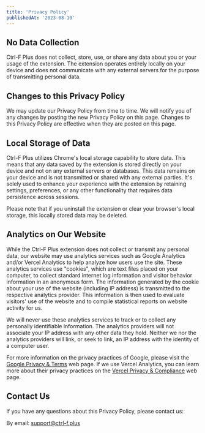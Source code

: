```yaml
---
title: 'Privacy Policy'
publishedAt: '2023-08-10'
---
```


## No Data Collection

Ctrl-F Plus does not collect, store, use, or share any data about you or your usage of the extension. The extension operates entirely locally on your device and does not communicate with any external servers for the purpose of transmitting personal data.

## Changes to this Privacy Policy

We may update our Privacy Policy from time to time. We will notify you of any changes by posting the new Privacy Policy on this page. Changes to this Privacy Policy are effective when they are posted on this page.

## Local Storage of Data

Ctrl-F Plus utilizes Chrome's local storage capability to store data. This means that any data saved by the extension is stored directly on your device and not on any external servers or databases. This data remains on your device and is not transmitted or shared with any external parties. It's solely used to enhance your experience with the extension by retaining settings, preferences, or any other functionality that requires data persistence across sessions.

Please note that if you uninstall the extension or clear your browser's local storage, this locally stored data may be deleted.

## Analytics on Our Website

While the Ctrl-F Plus extension does not collect or transmit any personal data, our website may use analytics services such as Google Analytics and/or Vercel Analytics to help analyze how users use the site. These analytics services use "cookies", which are text files placed on your computer, to collect standard internet log information and visitor behavior information in an anonymous form. The information generated by the cookie about your use of the website (including IP address) is transmitted to the respective analytics provider. This information is then used to evaluate visitors' use of the website and to compile statistical reports on website activity for us.

We will never use these analytics services to track or to collect any personally identifiable information. The analytics providers will not associate your IP address with any other data they hold. Neither we nor the analytics providers will link, or seek to link, an IP address with the identity of a computer user.

For more information on the privacy practices of Google, please visit the [Google Privacy & Terms](https://policies.google.com/) web page. If we use Vercel Analytics, you can learn more about their privacy practices on the [Vercel Privacy & Compliance](https://vercel.com/docs/concepts/analytics/privacy-policy) web page.

## Contact Us

If you have any questions about this Privacy Policy, please contact us:

By email: [support@ctrl-f.plus](mailto:support@ctrl-f.plus)
